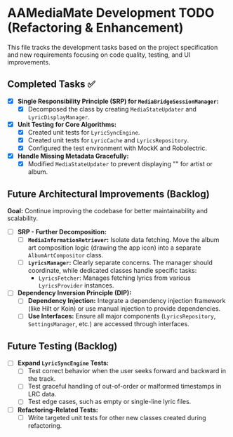 # AAMediaMate Development TODO (Refactoring & Enhancement)

This file tracks the development tasks based on the project specification and new requirements focusing on code quality, testing, and UI improvements.

## Completed Tasks ✅

- [x] **Single Responsibility Principle (SRP) for `MediaBridgeSessionManager`:**
    - [x] Decomposed the class by creating `MediaStateUpdater` and `LyricDisplayManager`.
- [x] **Unit Testing for Core Algorithms:**
    - [x] Created unit tests for `LyricSyncEngine`.
    - [x] Created unit tests for `LyricCache` and `LyricsRepository`.
    - [x] Configured the test environment with MockK and Robolectric.
- [x] **Handle Missing Metadata Gracefully:**
    - [x] Modified `MediaStateUpdater` to prevent displaying "<unknown>" for artist or album.

## Future Architectural Improvements (Backlog)

**Goal:** Continue improving the codebase for better maintainability and scalability.

- [ ] **SRP - Further Decomposition:**
    - [ ] **`MediaInformationRetriever`:** Isolate data fetching. Move the album art composition logic (drawing the app icon) into a separate `AlbumArtCompositor` class.
    - [ ] **`LyricsManager`:** Clearly separate concerns. The manager should coordinate, while dedicated classes handle specific tasks:
        - `LyricsFetcher`: Manages fetching lyrics from various `LyricsProvider` instances.
- [ ] **Dependency Inversion Principle (DIP):**
    - [ ] **Dependency Injection:** Integrate a dependency injection framework (like Hilt or Koin) or use manual injection to provide dependencies.
    - [ ] **Use Interfaces:** Ensure all major components (`LyricsRepository`, `SettingsManager`, etc.) are accessed through interfaces.

## Future Testing (Backlog)

- [ ] **Expand `LyricSyncEngine` Tests:**
    - [ ] Test correct behavior when the user seeks forward and backward in the track.
    - [ ] Test graceful handling of out-of-order or malformed timestamps in LRC data.
    - [ ] Test edge cases, such as empty or single-line lyric files.
- [ ] **Refactoring-Related Tests:**
    - [ ] Write targeted unit tests for other new classes created during refactoring.